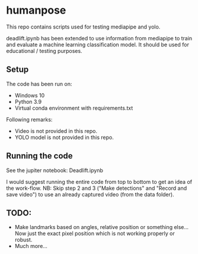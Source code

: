 # humanpose
This repo contains scripts used for testing mediapipe and yolo.

deadlift.ipynb has been extended to use information from mediapipe to train and evaluate a machine learning classification model.
It should be used for educational / testing purposes.

## Setup
The code has been run on:
- Windows 10
- Python 3.9
- Virtual conda environment with requirements.txt

Following remarks:
- Video is not provided in this repo.
- YOLO model is not provided in this repo.

## Running the code
See the jupiter notebook: Deadlift.ipynb

I would suggest running the entire code from top to bottom to get an idea of the work-flow.
NB: Skip step 2 and 3 ("Make detections" and "Record and save video") to use an already captured video (from the data folder).


## TODO:
- Make landmarks based on angles, relative position or something else... Now just the exact pixel position which is not working properly or robust.
- Much more...

